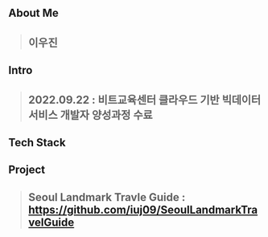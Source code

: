 ## About Me
> ## 이우진

## Intro
> ## 2022.09.22 : 비트교육센터 클라우드 기반 빅데이터 서비스 개발자 양성과정 수료

## Tech Stack
> 

## Project
> ## Seoul Landmark Travle Guide : https://github.com/iuj09/SeoulLandmarkTravelGuide

<!--
**iuj09/iuj09** is a ✨ _special_ ✨ repository because its `README.md` (this file) appears on your GitHub profile.

Here are some ideas to get you started:

- 🔭 I’m currently working on ...
- 🌱 I’m currently learning ...
- 👯 I’m looking to collaborate on ...
- 🤔 I’m looking for help with ...
- 💬 Ask me about ...
- 📫 How to reach me: ...
- 😄 Pronouns: ...
- ⚡ Fun fact: ...
-->
